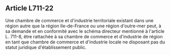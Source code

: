Article L711-22
----
Une chambre de commerce et d'industrie territoriale existant dans une région
autre que la région Ile-de-France ou une région d'outre-mer peut, à sa demande
et en conformité avec le schéma directeur mentionné à l'article L. 711-8, être
rattachée à sa chambre de commerce et d'industrie de région en tant que chambre
de commerce et d'industrie locale ne disposant pas du statut juridique
d'établissement public.
